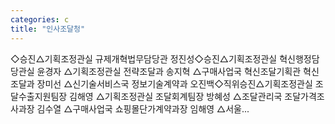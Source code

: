 ```yaml
---
categories: c
title: "인사조달청"
---
```

◇승진△기획조정관실 규제개혁법무담당관 정진성◇승진△기획조정관실 혁신행정담당관실 윤경자 △기획조정관실 전략조달과 송지혁 △구매사업국 혁신조달기획관 혁신조달과 장미선 △신기술서비스국 정보기술계약과 오진백◇직위승진△기획조정관실 조달수출지원팀장 김해영 △기획조정관실 조달회계팀장 방혜성 △조달관리국 조달가격조사과장 김수열 △구매사업국 쇼핑몰단가계약과장 임해영 △서울...